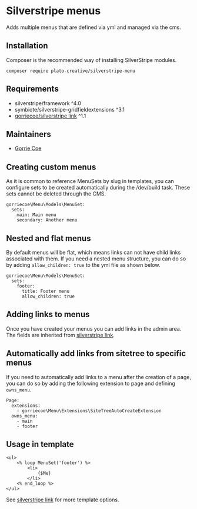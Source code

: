 # Silverstripe menus

Adds multiple menus that are defined via yml and managed via the cms.

## Installation
Composer is the recommended way of installing SilverStripe modules.
```
composer require plato-creative/silverstripe-menu
```

## Requirements

- silverstripe/framework ^4.0
- symbiote/silverstripe-gridfieldextensions ^3.1
- [gorriecoe/silverstripe link](https://github.com/gorriecoe/silverstripe-link) ^1.1

## Maintainers

- [Gorrie Coe](https://github.com/gorriecoe)

## Creating custom menus

As it is common to reference MenuSets by slug in templates, you can configure sets to be created automatically during the /dev/build task. These sets cannot be deleted through the CMS.

```
gorriecoe\Menu\Models\MenuSet:
  sets:
    main: Main menu
    secondary: Another menu
```

## Nested and flat menus

By default menus will be flat, which means links can not have child links associated with them.  If you need a nested menu structure, you can do so by adding `allow_children: true` to the yml file as shown below.

```
gorriecoe\Menu\Models\MenuSet:
  sets:
    footer:
      title: Footer menu
      allow_children: true
```

## Adding links to menus

Once you have created your menus you can add links in the admin area.  The fields are inherited from [silverstripe link](https://github.com/gorriecoe/silverstripe-link).

## Automatically add links from sitetree to specific menus

If you need to automatically add links to a menu after the creation of a page, you can do so by adding the following extension to page and defining `owns_menu`.

```
Page:
  extensions:
    - gorriecoe\Menu\Extensions\SiteTreeAutoCreateExtension
  owns_menu:
    - main
    - footer
```

## Usage in template

```
<ul>
    <% loop MenuSet('footer') %>
        <li>
            {$Me}
        </li>
    <% end_loop %>
</ul>
```

See [silverstripe link](https://github.com/gorriecoe/silverstripe-link#template-options) for more template options.
